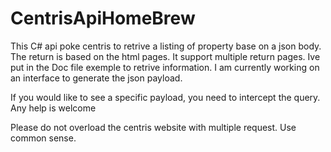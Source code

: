 # CentrisApiHomeBrew

This C# api poke centris to retrive a listing of property base on a json body.
The return is based on the html pages. It support multiple return pages.
Ive put in the Doc file exemple to retrive information.
I am currently working on an interface to generate the json payload.

If you would like to see a specific payload, you need to intercept the query.
Any help is welcome

Please do not overload the centris website with multiple request. Use common sense.
